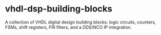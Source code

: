# vhdl-dsp-building-blocks
A collection of VHDL digital design building blocks: logic circuits, counters, FSMs, shift registers, FIR filters, and a DDS/NCO IP integration.
